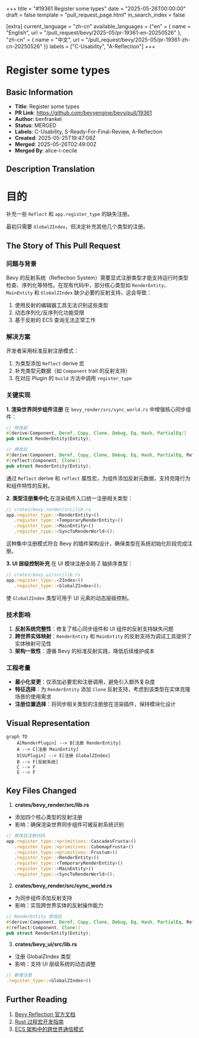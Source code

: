 +++
title = "#19361 Register some types"
date = "2025-05-26T00:00:00"
draft = false
template = "pull_request_page.html"
in_search_index = false

[extra]
current_language = "zh-cn"
available_languages = {"en" = { name = "English", url = "/pull_request/bevy/2025-05/pr-19361-en-20250526" }, "zh-cn" = { name = "中文", url = "/pull_request/bevy/2025-05/pr-19361-zh-cn-20250526" }}
labels = ["C-Usability", "A-Reflection"]
+++

# Register some types

## Basic Information
- **Title**: Register some types
- **PR Link**: https://github.com/bevyengine/bevy/pull/19361
- **Author**: benfrankel
- **Status**: MERGED
- **Labels**: C-Usability, S-Ready-For-Final-Review, A-Reflection
- **Created**: 2025-05-25T19:47:08Z
- **Merged**: 2025-05-26T02:49:00Z
- **Merged By**: alice-i-cecile

## Description Translation
# 目的

补充一些 `Reflect` 和 `app.register_type` 的缺失注册。

最初只需要 `GlobalZIndex`，但决定补充其他几个类型的注册。

## The Story of This Pull Request

### 问题与背景
Bevy 的反射系统（Reflection System）需要显式注册类型才能支持运行时类型检查、序列化等特性。在现有代码中，部分核心类型如 `RenderEntity`、`MainEntity` 和 `GlobalZIndex` 缺少必要的反射支持，这会导致：
1. 使用反射的编辑器工具无法识别这些类型
2. 动态序列化/反序列化功能受限
3. 基于反射的 ECS 查询无法正常工作

### 解决方案
开发者采用标准反射注册模式：
1. 为类型添加 `Reflect` derive 宏
2. 补充类型元数据（如 `Component` trait 的反射支持）
3. 在对应 Plugin 的 `build` 方法中调用 `register_type`

### 关键实现
**1. 渲染世界同步组件注册**
在 `bevy_render/src/sync_world.rs` 中增强核心同步组件：
```rust
// 修改前
#[derive(Component, Deref, Copy, Clone, Debug, Eq, Hash, PartialEq)]
pub struct RenderEntity(Entity);

// 修改后
#[derive(Component, Deref, Copy, Clone, Debug, Eq, Hash, PartialEq, Reflect)]
#[reflect(Component, Clone)]
pub struct RenderEntity(Entity);
```
通过 `Reflect` derive 和 `reflect` 属性宏，为组件添加反射元数据，支持克隆行为和组件特性的反射。

**2. 类型注册集中化**
在渲染插件入口统一注册相关类型：
```rust
// crates/bevy_render/src/lib.rs
app.register_type::<RenderEntity>()
   .register_type::<TemporaryRenderEntity>()
   .register_type::<MainEntity>()
   .register_type::<SyncToRenderWorld>();
```
这种集中注册模式符合 Bevy 的插件架构设计，确保类型在系统初始化阶段完成注册。

**3. UI 层级控制补充**
在 UI 模块注册全局 Z 轴排序类型：
```rust
// crates/bevy_ui/src/lib.rs
app.register_type::<ZIndex>()
   .register_type::<GlobalZIndex>();
```
使 `GlobalZIndex` 类型可用于 UI 元素的动态层级控制。

### 技术影响
1. **反射系统完整性**：修复了核心同步组件和 UI 组件的反射支持缺失问题
2. **跨世界实体映射**：`RenderEntity` 和 `MainEntity` 的反射支持为调试工具提供了实体映射可见性
3. **架构一致性**：遵循 Bevy 的标准反射实践，降低后续维护成本

### 工程考量
- **最小化变更**：仅添加必要宏和注册调用，避免引入额外复杂度
- **特征选择**：为 `RenderEntity` 添加 `Clone` 反射支持，考虑到该类型在实体克隆场景的使用需求
- **注册位置选择**：将同步相关类型的注册放在渲染插件，保持模块化设计

## Visual Representation

```mermaid
graph TD
    A[RenderPlugin] --> B[注册 RenderEntity]
    A --> C[注册 MainEntity]
    D[UiPlugin] --> E[注册 GlobalZIndex]
    B --> F[反射系统]
    C --> F
    E --> F
```

## Key Files Changed

1. **crates/bevy_render/src/lib.rs**
- 添加四个核心类型的反射注册
- 影响：确保渲染世界同步组件可被反射系统识别

```rust
// 修改后注册代码
app.register_type::<primitives::CascadesFrusta>()
   .register_type::<primitives::CubemapFrusta>()
   .register_type::<primitives::Frustum>()
   .register_type::<RenderEntity>()
   .register_type::<TemporaryRenderEntity>()
   .register_type::<MainEntity>()
   .register_type::<SyncToRenderWorld>();
```

2. **crates/bevy_render/src/sync_world.rs**
- 为同步组件添加反射支持
- 影响：实现跨世界实体的反射操作能力

```rust
// RenderEntity 修改后
#[derive(Component, Deref, Copy, Clone, Debug, Eq, Hash, PartialEq, Reflect)]
#[reflect(Component, Clone)]
pub struct RenderEntity(Entity);
```

3. **crates/bevy_ui/src/lib.rs**
- 注册 GlobalZIndex 类型
- 影响：支持 UI 层级系统的动态调整

```rust
// 新增注册
.register_type::<GlobalZIndex>()
```

## Further Reading
1. [Bevy Reflection 官方文档](https://bevyengine.org/learn/book/reflection/)
2. [Rust 过程宏开发指南](https://doc.rust-lang.org/reference/procedural-macros.html)
3. [ECS 架构中的跨世界通信模式](https://github.com/bevyengine/bevy/discussions/1930)